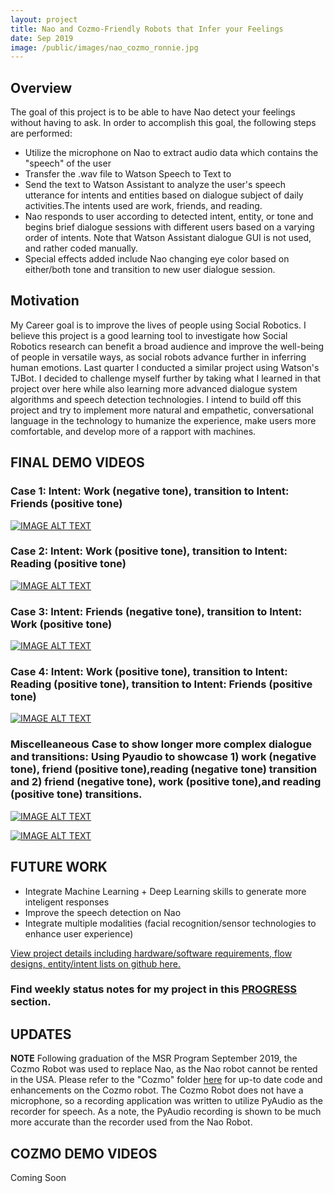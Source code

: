 ```yaml
---
layout: project
title: Nao and Cozmo-Friendly Robots that Infer your Feelings
date: Sep 2019
image: /public/images/nao_cozmo_ronnie.jpg
---
```


## Overview

The goal of this project is to be able to have Nao detect your feelings without having to ask. 
In order to accomplish this goal, the following steps are performed:
  
  * Utilize the microphone on Nao to extract audio data which contains the "speech" of the user
  * Transfer the .wav file to Watson Speech to Text to 
  * Send the text to Watson Assistant to analyze the user's speech utterance for intents and entities based on dialogue subject of daily activities.The intents used are work, friends, and reading. 
  * Nao responds to user according to detected intent, entity, or tone and begins brief dialogue sessions with different users based on a varying order of intents. Note that Watson Assistant dialogue GUI is not used, and rather coded manually. 
  * Special effects added include Nao changing eye color based on either/both tone and transition to new user dialogue session. 

## Motivation
My Career goal is to improve the lives of people using Social Robotics. I believe this project is a good learning tool to investigate how Social Robotics research can benefit a broad audience and improve the well-being of people in versatile ways, as social robots advance further in inferring human emotions. Last quarter I conducted a similar project using Watson's TJBot. I decided to challenge myself further by taking what I learned in that project over here while also learning more advanced dialogue system algorithms and speech detection technologies. I intend to build off this project and try to implement more natural and empathetic, conversational language in the technology to humanize the experience, make users more comfortable, and develop more of a rapport with machines.  

## FINAL DEMO VIDEOS

### Case 1: Intent: Work (negative tone), transition to Intent: Friends (positive tone)
[![IMAGE ALT TEXT](http://img.youtube.com/vi/xur_3fSBAt4/0.jpg)](http://www.youtube.com/watch?v=xur_3fSBAt4 "Nao Daily Activities -2")


### Case 2: Intent: Work (positive tone), transition to Intent: Reading (positive tone)
[![IMAGE ALT TEXT](http://img.youtube.com/vi/66jmLR8TOP4/0.jpg)](http://www.youtube.com/watch?v=66jmLR8TOP4 "Nao Daily Activities -4")

### Case 3: Intent: Friends (negative tone), transition to Intent: Work (positive tone)
[![IMAGE ALT TEXT](http://img.youtube.com/vi/H-bDew_o_LY/0.jpg)](http://www.youtube.com/watch?v=H-bDew_o_LY "Nao Daily Activities -1")

### Case 4: Intent: Work (positive tone), transition to Intent: Reading (positive tone), transition to Intent: Friends (positive tone)
[![IMAGE ALT TEXT](http://img.youtube.com/vi/WCAvr4k9p5Q/0.jpg)](http://www.youtube.com/watch?v=WCAvr4k9p5Q "Nao Daily Activities -3")

### Miscelleaneous Case to show longer more complex dialogue and transitions: Using Pyaudio to showcase 1) work (negative tone), friend (positive tone),reading (negative tone) transition and 2) friend (negative tone), work (positive tone),and reading (positive tone) transitions. 

[![IMAGE ALT TEXT](http://img.youtube.com/vi/k_6R5DoCLJY/0.jpg)](http://www.youtube.com/watch?v=k_6R5DoCLJY "Pyaudio version")

[![IMAGE ALT TEXT](http://img.youtube.com/vi/wk5cIakvZYg/0.jpg)](http://www.youtube.com/watch?v=wk5cIakvZYg "Pyaudio version")




## FUTURE WORK
  * Integrate Machine Learning + Deep Learning skills to generate more inteligent responses
  * Improve the speech detection on Nao
  * Integrate multiple modalities (facial recognition/sensor technologies to enhance user experience)


 [View project details including hardware/software requirements, flow designs, entity/intent lists on github here.](https://github.com/vnoelifant/msr-final-nao)

### Find weekly status notes for my project in this [PROGRESS](https://github.com/vnoelifant/msr-final-nao/blob/master/PROGRESS.md) section.

## UPDATES

**NOTE** Following graduation of the MSR Program September 2019, the Cozmo Robot was used to replace Nao, as the Nao robot cannot be rented in the USA. Please refer to the "Cozmo" folder [here](https://github.com/vnoelifant/msr-final-nao/tree/master/cozmo) for up-to date code and enhancements on the Cozmo robot. The Cozmo Robot does not have a microphone, so a recording application was written to utilize PyAudio as the recorder for speech. As a note, the PyAudio recording is shown to be much more accurate than the recorder used from the Nao Robot. 

## COZMO DEMO VIDEOS

Coming Soon






 



